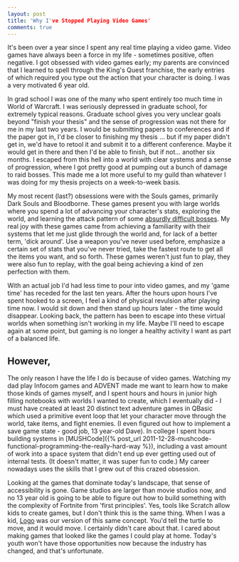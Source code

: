 ```yaml
---
layout: post
title: 'Why I've Stopped Playing Video Games'
comments: true
---
```


It's been over a year since I spent any real time playing a video game.  Video games have always been a force in my life - sometimes positive, often negative.  I got obsessed with video games early; my parents are convinced that I learned to spell through the King's Quest franchise, the early entries of which required you type out the action that your character is doing.  I was a very motivated 6 year old.

In grad school I was one of the many who spent entirely too much time in World of Warcraft.  I was seriously depressed in graduate school, for extremely typical reasons.  Graduate school gives you very unclear goals beyond "finish your thesis" and the sense of progression was not there for me in my last two years.  I would be submitting papers to conferences and if the paper got in, I'd be closer to finishing my thesis ... but if my paper didn't get in, we'd have to retool it and submit it to a different conference.  Maybe it would get in there and then I'd be able to finish, but if not... another six months.  I escaped from this hell into a world with clear systems and a sense of progression, where I got pretty good at pumping out a bunch of damage to raid bosses.  This made me a lot more useful to my guild than whatever I was doing for my thesis projects on a week-to-week basis.

My most recent (last?) obsessions were with the Souls games, primarily Dark Souls and Bloodborne.  These games present you with large worlds where you spend a lot of advancing your character's stats, exploring the world, and learning the attack pattern of some [absurdly difficult bosses](https://www.youtube.com/watch?v=3HlXDYIOt4U).  My real joy with these games came from achieving a familiarity with their systems that let me just glide through the world and, for lack of a better term, 'dick around'.  Use a weapon you've never used before, emphasize a certain set of stats that you've never tried, take the fastest route to get all the items you want, and so forth.  These games weren't just fun to play, they were also fun to replay, with the goal being achieving a kind of zen perfection with them.

With an actual job I'd had less time to pour into video games, and my 'game time' has receded for the last ten years.  After the hours upon hours I've spent hooked to a screen, I feel a kind of physical revulsion after playing time now.  I would sit down and then stand up hours later - the time would disappear.  Looking back, the pattern has been to escape into these virtual worlds when something isn't working in my life.  Maybe I'll need to escape again at some point, but gaming is no longer a healthy activity I want as part of a balanced life.

## However,

The only reason I have the life I do is because of video games.  Watching my dad play Infocom games and ADVENT made me want to learn how to make those kinds of games myself, and I spent hours and hours in junior high filling notebooks with worlds I wanted to create, which I eventually did - I must have created at least 20 distinct text adventure games in QBasic which used a primitive event loop that let your character move through the world, take items, and fight enemies.  (I even figured out how to implement a save game state - good job, 13 year-old Dave).  In college I spent hours building systems in [MUSHCode]({% post_url 2011-12-28-mushcode-functional-programming-the-really-hard-way %}), including a vast amount of work into a space system that didn't end up ever getting used out of internal tests.  (It doesn't matter, it was super fun to code.)  My career nowadays uses the skills that I grew out of this crazed obsession.

Looking at the games that dominate today's landscape, that sense of accessibility is gone.  Game studios are larger than movie studios now, and no 13 year old is going to be able to figure out how to build something with the complexity of Fortnite from 'first principles'.  Yes, tools like Scratch allow kids to create games, but I don't think this is the same thing.  When I was a kid, [Logo](https://en.wikipedia.org/wiki/Logo_(programming_language)) was our version of this same concept.  You'd tell the turtle to move, and it would move.  I certainly didn't care about that.  I cared about making games that looked like the games I could play at home.  Today's youth won't have those opportunities now because the industry has changed, and that's unfortunate.
